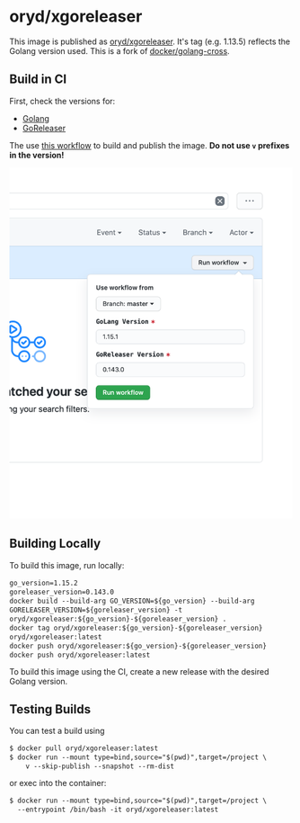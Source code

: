 # oryd/xgoreleaser

This image is published as [oryd/xgoreleaser](https://hub.docker.com/repository/docker/oryd/xgoreleaser). It's tag (e.g. 1.13.5) reflects the Golang version used.
This is a fork of [docker/golang-cross](https://github.com/docker/golang-cross).

## Build in CI

First, check the versions for:

* [Golang](https://golang.org/dl/)
* [GoReleaser](https://github.com/goreleaser/goreleaser/releases)

The use [this workflow](https://github.com/ory/xgoreleaser/actions?query=workflow%3ADocker) to
build and publish the image. **Do not use `v` prefixes in the version!**

![Workflow parameters](.github/workflow.png)

## Building Locally

To build this image, run locally:

```shell script
go_version=1.15.2
goreleaser_version=0.143.0
docker build --build-arg GO_VERSION=${go_version} --build-arg GORELEASER_VERSION=${goreleaser_version} -t oryd/xgoreleaser:${go_version}-${goreleaser_version} .
docker tag oryd/xgoreleaser:${go_version}-${goreleaser_version} oryd/xgoreleaser:latest
docker push oryd/xgoreleaser:${go_version}-${goreleaser_version}
docker push oryd/xgoreleaser:latest
```

To build this image using the CI, create a new release with the desired Golang version.

## Testing Builds

You can test a build using

```shell script
$ docker pull oryd/xgoreleaser:latest
$ docker run --mount type=bind,source="$(pwd)",target=/project \
    v --skip-publish --snapshot --rm-dist
```

or exec into the container:

```shell script
$ docker run --mount type=bind,source="$(pwd)",target=/project \
  --entrypoint /bin/bash -it oryd/xgoreleaser:latest
```
